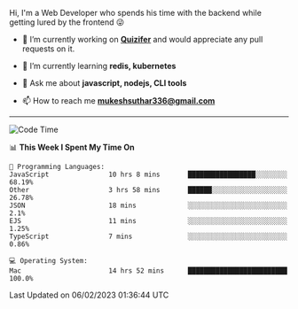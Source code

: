Hi, I'm a Web Developer who spends his time with the backend while getting lured by the frontend 😜

- 🔭 I’m currently working on **[Quizifer](https://github.com/SutharMukesh/Quizifer/)** and would appreciate any pull requests on it.

- 🌱 I’m currently learning **redis, kubernetes**

- 💬 Ask me about **javascript, nodejs, CLI tools**

- 📫 How to reach me **mukeshsuthar336@gmail.com**

---
<!--START_SECTION:waka-->
![Code Time](http://img.shields.io/badge/Code%20Time-2%2C112%20hrs%2026%20mins-blue)

📊 **This Week I Spent My Time On** 

```text
💬 Programming Languages: 
JavaScript               10 hrs 8 mins       █████████████████░░░░░░░░   68.19% 
Other                    3 hrs 58 mins       ██████░░░░░░░░░░░░░░░░░░░   26.78% 
JSON                     18 mins             ░░░░░░░░░░░░░░░░░░░░░░░░░   2.1% 
EJS                      11 mins             ░░░░░░░░░░░░░░░░░░░░░░░░░   1.25% 
TypeScript               7 mins              ░░░░░░░░░░░░░░░░░░░░░░░░░   0.86%

💻 Operating System: 
Mac                      14 hrs 52 mins      █████████████████████████   100.0%

```


 Last Updated on 06/02/2023 01:36:44 UTC
<!--END_SECTION:waka-->
